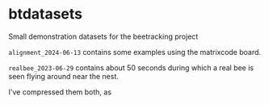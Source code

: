 # btdatasets
Small demonstration datasets for the beetracking project

`alignment_2024-06-13` contains some examples using the matrixcode board.

`realbee_2023-06-29` contains about 50 seconds during which a real bee is seen flying around near the nest.

I've compressed them both, as 
